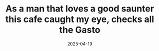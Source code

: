 ---
layout: post
title: "As a man that loves a good saunter this cafe caught my eye, checks all the Gasto"
date: 2025-04-19
city: "Unknown"
country: "Unknown"
continent: "World"
latitude: null
longitude: null
cafe_name: ""
rating: 
notes: "As a man that loves a good saunter this cafe caught my eye, checks all the Gastown hipster cafe boxes, and has a super cool back courtyard to boot. @saunter.coffee"
image_url: "/media/posts/202504/491457918_18508163143001623_2425049634330132314_n_18500372776036347.jpg"
images:
  - "/media/posts/202504/491457918_18508163143001623_2425049634330132314_n_18500372776036347.jpg"
  - "/media/posts/202504/491518273_18508163173001623_5748669921092234340_n_17875460541320987.jpg"
  - "/media/posts/202504/491497344_18508163185001623_881599388442965829_n_17845581630461355.jpg"
  - "/media/posts/202504/491503558_18508163203001623_2535193418669880138_n_17877742758204123.jpg"
  - "/media/posts/202504/491459456_18508163221001623_64604284886050762_n_18080349073681144.jpg"
  - "/media/posts/202504/491493636_18508163233001623_3954611774516320068_n_18067775665748726.jpg"
instagram_url: ""
---